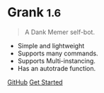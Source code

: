 # Grank <small>1.6</small>

> A Dank Memer self-bot.

- Simple and lightweight
- Supports many commands.
- Supports Multi-instancing.
- Has an autotrade function.

[GitHub](https://github.com/didlly/grank/)
[Get Started](#getting-started)